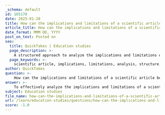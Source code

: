 ```yaml
---
_schema: default
id: 165170
date: 2025-01-28
title: How can the implications and limitations of a scientific article be effectively analyzed?
article_title: How can the implications and limitations of a scientific article be effectively analyzed?
date_format: MMM DD, YYYY
post_on_text: Posted on
seo:
  title: QuickTakes | Education studies
  page_description: >-
    A structured approach to analyze the implications and limitations of a scientific article, covering understanding its structure, identifying limitations, analyzing implications, engaging in critical thinking, and effectively communicating findings.
  page_keywords: >-
    scientific article, implications, limitations, analysis, structure, sample size, methodological constraints, contextual factors, practical applications, future research, existing literature, critical thinking, clear communication, documentation
author: QuickTakes
question: >-
    How can the implications and limitations of a scientific article be effectively analyzed?
answer: >-
    To effectively analyze the implications and limitations of a scientific article, one should follow a structured approach that considers various components of the article. Here are the key steps to undertake:\n\n1. **Understand the Structure**: Familiarize yourself with the typical structure of a scientific article, which includes the Abstract, Introduction, Methods, Results, and Discussion sections. Each section serves a specific purpose and contributes to the overall understanding of the research.\n\n2. **Identify Limitations**: \n   - **Sample Size**: Evaluate whether the sample size is adequate for the conclusions drawn. A small sample may limit the generalizability of the findings.\n   - **Methodological Constraints**: Assess the methods used in the study. Are there any biases or confounding variables that could affect the results? Consider whether the procedures ensure reproducibility.\n   - **Contextual Factors**: Reflect on the context in which the study was conducted. Are there environmental or situational factors that may limit the applicability of the findings to other settings?\n\n3. **Analyze Implications**:\n   - **Practical Applications**: Consider how the findings can be applied in real-world scenarios. What are the potential benefits or changes that could arise from the research?\n   - **Future Research Directions**: Look for suggestions made by the authors regarding future research. What gaps in knowledge do they identify, and how might subsequent studies build on their findings?\n   - **Alignment with Existing Literature**: Compare the results with previous studies. Do they support or contradict existing theories? This can provide insight into the broader impact of the research.\n\n4. **Critical Thinking**: Engage in critical analysis by questioning the conclusions drawn by the authors. Are the interpretations justified based on the data presented? Are there alternative explanations for the findings that the authors may not have considered?\n\n5. **Clear Communication**: When discussing the implications and limitations, aim for clarity. Use straightforward language to explain complex concepts, ensuring that the analysis is accessible to a broader audience.\n\n6. **Documentation**: Take notes on both the limitations and implications as you read through the article. This will help in synthesizing the information and forming a comprehensive understanding of the study's contributions to the field.\n\nBy following these steps, one can effectively analyze the implications and limitations of a scientific article, leading to a deeper understanding of its significance and the context in which it exists. This structured approach not only enhances critical thinking skills but also contributes to the overall discourse in the scientific community.
subject: Education studies
file_name: how-can-the-implications-and-limitations-of-a-scientific-article-be-effectively-analyzed.md
url: /learn/education-studies/questions/how-can-the-implications-and-limitations-of-a-scientific-article-be-effectively-analyzed
score: -1.0
---
```


&nbsp;